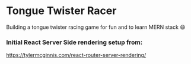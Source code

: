 # Tongue Twister Racer
Building a tongue twister racing game for fun and to learn MERN stack :smile:

### Initial React Server Side rendering setup from:
https://tylermcginnis.com/react-router-server-rendering/